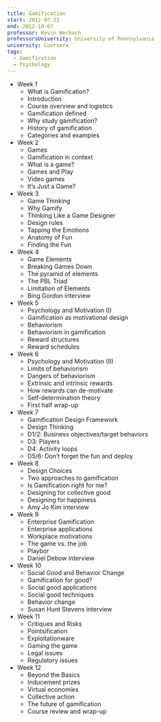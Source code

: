 ```yaml
---
title: Gamification
start: 2012-07-23
end: 2012-10-07
professor: Kevin Werbach
professorsUniversity: University of Pennsylvania
university: Coursera
tags:
  - Gamification
  - Psychology
---
```

- Week 1
  - What is Gamification?
  - Introduction
  - Course overview and logistics
  - Gamification defined
  - Why study gamification?
  - History of gamification
  - Categories and examples
- Week 2
  - Games
  - Gamification in context
  - What is a game?
  - Games and Play
  - Video games
  - It’s Just a Game?
- Week 3
  - Game Thinking
  - Why Gamify
  - Thinking Like a Game Designer
  - Design rules
  - Tapping the Emotions
  - Anatomy of Fun
  - Finding the Fun
- Week 4
  - Game Elements
  - Breaking Games Down
  - The pyramid of elements
  - The PBL Triad
  - Limitation of Elements
  - Bing Gordon interview
- Week 5
  - Psychology and Motivation (I)
  - Gamification as motivational design
  - Behaviorism
  - Behaviorism in gamification
  - Reward structures
  - Reward schedules
- Week 6
  - Psychology and Motivation (II)
  - Limits of behaviorism
  - Dangers of behaviorism
  - Extrinsic and intrinsic rewards
  - How rewards can de-motivate
  - Self-determination theory
  - First half wrap-up
- Week 7
  - Gamification Design Framework
  - Design Thinking
  - D1/2: Business objectives/target behaviors
  - D3: Players
  - D4: Activity loops
  - D5/6: Don’t forget the fun and deploy
- Week 8
  - Design Choices
  - Two approaches to gamification
  - Is Gamification right for me?
  - Designing for collective good
  - Designing for happiness
  - Amy Jo Kim interview
- Week 9
  - Enterprise Gamification
  - Enterprise applications
  - Workplace motivations
  - The game vs. the job
  - Playbor
  - Daniel Debow interview
- Week 10
  - Social Good and Behavior Change
  - Gamification for good?
  - Social good applications
  - Social good techniques
  - Behavior change
  - Susan Hunt Stevens interview
- Week 11
  - Critiques and Risks
  - Pointsification
  - Exploitationware
  - Gaming the game
  - Legal issues
  - Regulatory issues
- Week 12
  - Beyond the Basics
  - Inducement prizes
  - Virtual economies
  - Collective action
  - The future of gamification
  - Course review and wrap-up
